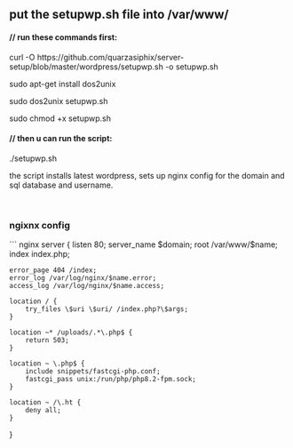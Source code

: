 <h2> put the setupwp.sh file into /var/www/ </h2>

<h4>// run these commands first:</h4>
<p>curl -O https://github.com/quarzasiphix/server-setup/blob/master/wordpress/setupwp.sh -o setupwp.sh </p>
<p>sudo apt-get install dos2unix </p>
<p>sudo dos2unix setupwp.sh </p>
<p>sudo chmod +x setupwp.sh </p>

<h4>// then u can run the script:</h4>
<p>./setupwp.sh</p>

the script installs latest wordpress, sets up nginx config for the domain and sql database and username. 

<br>

<h3> ngixnx config </h3>
``` nginx
server {
    listen 80;
    server_name $domain;
    root /var/www/$name;
    index index.php;

    error_page 404 /index;
    error_log /var/log/nginx/$name.error;
    access_log /var/log/nginx/$name.access;

    location / {
        try_files \$uri \$uri/ /index.php?\$args;
    }

    location ~* /uploads/.*\.php$ {
        return 503;
    }

    location ~ \.php$ {
        include snippets/fastcgi-php.conf;
        fastcgi_pass unix:/run/php/php8.2-fpm.sock;
    }

    location ~ /\.ht {
        deny all;
    }
}
```
